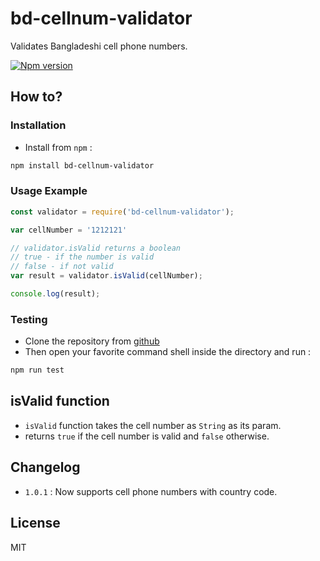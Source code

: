 # bd-cellnum-validator

Validates Bangladeshi cell phone numbers. 

[![Npm version](https://runkit.io/rockash93/npm-version/branches/master/bd-cellnum-validator)](https://www.npmjs.com/package/bd-cellnum-validator)

## How to?
### Installation

- Install from `npm` :
```bash
npm install bd-cellnum-validator
```

### Usage Example

```javascript
const validator = require('bd-cellnum-validator');

var cellNumber = '1212121'

// validator.isValid returns a boolean
// true - if the number is valid
// false - if not valid
var result = validator.isValid(cellNumber);

console.log(result);
```

### Testing
- Clone the repository from [github](https://github.com/ShawonAshraf/bd-cellnum-validator)
- Then open your favorite command shell inside the directory and run :

```bash
npm run test
```

## isValid function
 - `isValid` function takes the cell number as `String`  as its param.
 - returns `true` if the cell number is valid and `false` otherwise.

## Changelog
- `1.0.1` : Now supports cell phone numbers with country code. 

## License
MIT
